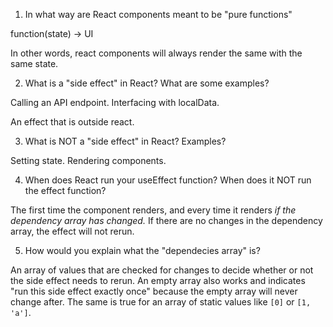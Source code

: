 1. In what way are React components meant to be "pure functions"

function(state) -> UI

In other words, react components will always render the same with the same state.

2. What is a "side effect" in React? What are some examples?

Calling an API endpoint. Interfacing with localData.

An effect that is outside react.

3. What is NOT a "side effect" in React? Examples?

Setting state. Rendering components.

4. When does React run your useEffect function? When does it NOT run
   the effect function?

The first time the component renders, and every time it renders _if the dependency array has changed._ If there are no changes in the dependency array, the effect will not rerun.

5. How would you explain what the "dependecies array" is?

An array of values that are checked for changes to decide whether or not the side effect needs to rerun. An empty array also works and indicates "run this side effect exactly once" because the empty array will never change after. The same is true for an array of static values like `[0]` or `[1, 'a']`.
